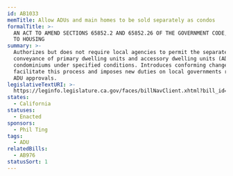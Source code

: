 ```yaml
---
id: AB1033
memTitle: Allow ADUs and main homes to be sold separately as condos
formalTitle: >-
  AN ACT TO AMEND SECTIONS 65852.2 AND 65852.26 OF THE GOVERNMENT CODE, RELATING
  TO HOUSING
summary: >-
  Authorizes but does not require local agencies to permit the separate sale or
  conveyance of primary dwelling units and accessory dwelling units (ADUs) as
  condominiums under specified conditions. Introduces conforming changes to
  facilitate this process and imposes new duties on local governments regarding
  ADU approvals.
legislativeTextURI: >-
  https://leginfo.legislature.ca.gov/faces/billNavClient.xhtml?bill_id=202320240AB1033
states:
  - California
statuses:
  - Enacted
sponsors:
  - Phil Ting
tags:
  - ADU
relatedBills:
  - AB976
statusSort: 1
---
```

